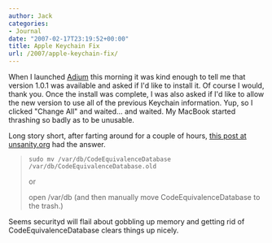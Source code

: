 ```yaml
---
author: Jack
categories:
- Journal
date: "2007-02-17T23:19:52+00:00"
title: Apple Keychain Fix
url: /2007/apple-keychain-fix/
---
```


When I launched [Adium][1] this morning it was kind enough to tell me that version 1.0.1 was available and asked if I'd like to install it. Of course I would, thank you. Once the install was complete, I was also asked if I'd like to allow the new version to use all of the previous Keychain information. Yup, so I clicked "Change All" and waited&#8230; and waited. My MacBook started thrashing so badly as to be unusable. 

Long story short, after farting around for a couple of hours, [this post at unsanity.org][2] had the answer.

> `sudo mv /var/db/CodeEquivalenceDatabase /var/db/CodeEquivalenceDatabase.old`
> 
> or
> 
> open /var/db (and then manually move CodeEquivalenceDatabase to the trash.)
> 
> 

Seems securityd will flail about gobbling up memory and getting rid of CodeEquivalenceDatabase clears things up nicely.

 [1]: http://www.adiumx.org/
 [2]: http://www.unsanity.org/archives/security/love_tropicana.php
